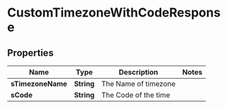 

# CustomTimezoneWithCodeResponse

## Properties

Name | Type | Description | Notes
------------ | ------------- | ------------- | -------------
**sTimezoneName** | **String** | The Name of timezone | 
**sCode** | **String** | The Code of the time | 




